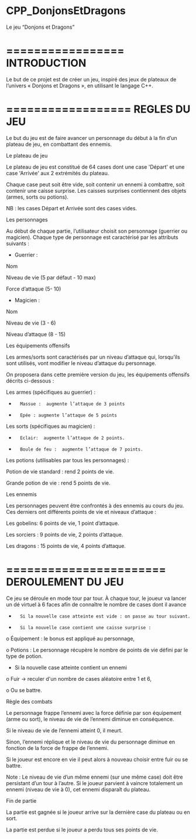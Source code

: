 # CPP_DonjonsEtDragons

Le jeu “Donjons et Dragons”

=================
  INTRODUCTION
=================

Le but de ce projet est de créer un jeu, inspiré des jeux de plateaux de l’univers « Donjons et Dragons », en utilisant le langage C++. 


==================
  REGLES DU JEU
==================

Le but du jeu est de faire avancer un personnage du début à la fin d’un plateau de jeu, en combattant des ennemis.

Le plateau de jeu

Le plateau de jeu est constitué de 64 cases dont une case 'Départ' et une case 'Arrivée' aux 2 extrémités du plateau. 

Chaque case peut soit être vide, soit contenir un ennemi à combattre, soit contenir une caisse surprise. Les caisses surprises contiennent des objets (armes, sorts ou potions).

NB : les cases Départ et Arrivée sont des cases vides.


Les personnages

Au début de chaque partie, l’utilisateur choisit son personnage (guerrier ou magicien). Chaque type de personnage est caractérisé par les attributs suivants :

- Guerrier :

Nom

Niveau de vie (5 par défaut - 10 max)

Force d’attaque (5- 10)

- Magicien :

Nom

Niveau de vie (3 - 6)

Niveau d’attaque (8 - 15)


Les équipements offensifs

Les armes/sorts sont caractérisés par un niveau d’attaque qui, lorsqu’ils sont utilisés, vont modifier le niveau d’attaque du personnage.

On proposera dans cette première version du jeu, les équipements offensifs décrits ci-dessous :

Les armes (spécifiques au guerrier) :

-   	Massue :  augmente l’attaque de 3 points

-   	Epée : augmente l’attaque de 5 points

Les sorts (spécifiques au magicien) :

-   	Eclair:  augmente l’attaque de 2 points.

-   	Boule de feu :  augmente l’attaque de 7 points.


Les potions (utilisables par tous les personnages) :

Potion de vie standard : rend 2 points de vie.

Grande potion de vie : rend 5 points de vie.


Les ennemis

Les personnages peuvent être confrontés à des ennemis au cours du jeu. Ces derniers ont différents points de vie et niveaux d’attaque :

Les gobelins: 6 points de vie, 1 point d’attaque.

Les sorciers : 9 points de vie, 2 points d’attaque.

Les dragons : 15 points de vie, 4 points d’attaque. 



=======================
  DEROULEMENT DU JEU
=======================

Ce jeu se déroule en mode tour par tour. À chaque tour, le joueur va lancer un dé virtuel à 6 faces afin de connaître le nombre de cases dont il avance

-       Si la nouvelle case atteinte est vide : on passe au tour suivant.

-       Si la nouvelle case contient une caisse surprise :

o   Équipement : le bonus est appliqué au personnage,

o   Potions : Le personnage récupère le nombre de points de vie défini par le type de potion.

-    Si la nouvelle case atteinte contient un ennemi 

o   Fuir -> reculer d'un nombre de cases aléatoire entre 1 et 6,

o   Ou se battre.



Règle des combats

Le personnage frappe l’ennemi avec la force définie par son équipement (arme ou sort), le niveau de vie de l’ennemi diminue en conséquence.

Si le niveau de vie de l’ennemi atteint 0, il meurt.

Sinon, l’ennemi réplique et le niveau de vie du personnage diminue en fonction de la force de frappe de l’ennemi.

Si le joueur est encore en vie il peut alors à nouveau choisir entre fuir ou se battre.

Note : Le niveau de vie d’un même ennemi (sur une même case) doit être persistant d’un tour à l’autre. Si le joueur parvient à vaincre totalement un ennemi (niveau de vie à 0), cet ennemi disparaît du plateau.



Fin de partie

La partie est gagnée si le joueur arrive sur la dernière case du plateau ou en sort. 

La partie est perdue si le joueur a perdu tous ses points de vie.

